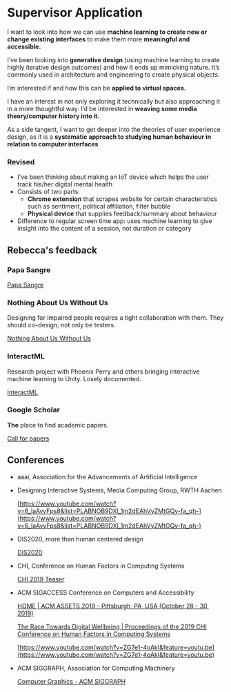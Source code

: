 # Supervisor Application

I want to look into how we can use **machine learning to create new or change existing interfaces** to make them more **meaningful and accessible.**

I’ve been looking into **generative design** (using machine learning to create highly iterative design outcomes) and how it ends up mimicking nature. It’s commonly used in architecture and engineering to create physical objects.

I’m interested if and how this can be **applied to virtual spaces.**

I have an interest in not only exploring it technically but also approaching it in a more thoughtful way. I’d be interested in **weaving some media theory/computer history into it.**

As a side tangent, I want to get deeper into the theories of user experience design, as it is a **systematic approach to studying human behaviour in relation to computer interfaces**

### Revised

- I've been thinking about making an IoT device which helps the user track his/her digital mental health
- Consists of two parts:
    - **Chrome extension** that scrapes website for certain characteristics such as sentiment, political affiliation, filter bubble
    - **Physical device** that supplies feedback/summary about behaviour
- Difference to regular screen time app: uses machine learning to give insight into the content of a session, not duration or category

## Rebecca's feedback

### Papa Sangre

[Papa Sangre](https://en.wikipedia.org/wiki/Papa_Sangre)

### Nothing About Us Without Us

Designing for impaired people requires a tight collaboration with them. They should co–design, not only be testers.

[Nothing About Us Without Us](https://en.wikipedia.org/wiki/Nothing_About_Us_Without_Us)

### InteractML

Research project with Phoenix Perry and others bringing interactive machine learning to Unity. Losely documented.

[InteractML](http://interactml.com/)

### Google Scholar

**The** place to find academic papers.

[](http://scholar.google.com)

[Call for papers](https://sites.google.com/view/ux-iml/call-for-papers)

## Conferences

- aaai, Association for the Advancements of Artificial Intelligence
- Designing Interactive Systems, Media Computing Group, RWTH Aachen

    [https://www.youtube.com/watch?v=6_laAvyFps8&list=PLABNOB9DXl_1m2dEAhVyZMtGQy-fa_qh-](https://www.youtube.com/watch?v=6_laAvyFps8&list=PLABNOB9DXl_1m2dEAhVyZMtGQy-fa_qh-)

- DIS2020, more than human centered design

    [DIS2020](https://dis.acm.org/2020/)

- CHI, Conference on Human Factors in Computing Systems

    [CHI 2019 Teaser](https://youtu.be/ZG7e1-4oAkI)

- ACM SIGACCESS Conference on Computers and Accessibility

    [HOME | ACM ASSETS 2019 - Pittsburgh, PA, USA (October 28 - 30, 2019)](https://assets19.sigaccess.org/)

    [The Race Towards Digital Wellbeing | Proceedings of the 2019 CHI Conference on Human Factors in Computing Systems](https://dl.acm.org/doi/10.1145/3290605.3300616)

    [https://www.youtube.com/watch?v=ZG7e1-4oAkI&feature=youtu.be](https://www.youtube.com/watch?v=ZG7e1-4oAkI&feature=youtu.be)

- ACM SIGGRAPH, Association for Computing Machinery

    [Computer Graphics - ACM SIGGRAPH](https://www.siggraph.org/)